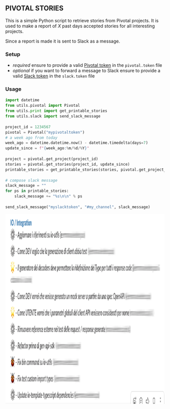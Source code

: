 ## PIVOTAL STORIES
This is a simple Python script to retrieve stories from Pivotal projects.
It is used to make a report of _X_ past days accepted stories for all interesting projects.

Since a report is made it is sent to Slack as a message.

### Setup
- _required_ ensure to provide a valid [Pivotal token](https://www.pivotaltracker.com/help/articles/api_token/) in the `pivotal.token` file
- _optional_ if you want to forward a message to Slack ensure to provide a valid [Slack token](https://slack.com/intl/en-it/help/articles/115005265703-Create-a-bot-for-your-workspace) in the `slack.token` file 

### Usage
```python
import datetime
from utils.pivotal import Pivotal
from utils.print import get_printable_stories
from utils.slack import send_slack_message

project_id = 1234567
pivotal = Pivotal("mypivotaltoken")
# a week ago from today
week_ago = datetime.datetime.now() - datetime.timedelta(days=7)
update_since = f"{week_ago:%m/%d/%Y}"

project = pivotal.get_project(project_id)
stories = pivotal.get_stories(project_id, update_since)
printable_stories = get_printable_stories(stories, pivotal.get_project_membership(project_id))

# compose slack message
slack_message = ""
for ps in printable_stories:
    slack_message += "%s\n\n" % ps

send_slack_message("myslacktoken", "#my_channel", slack_message)
```

<img src="slack.png" height="600" />
